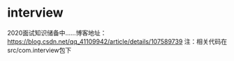 # interview
2020面试知识储备中……博客地址：https://blog.csdn.net/qq_41109942/article/details/107589739
注：相关代码在src/com.interview包下
